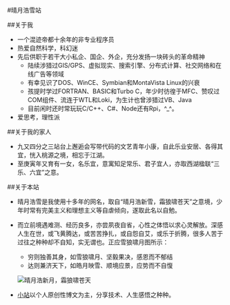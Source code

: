 #晴月浩雪站

##关于我

+ 一个混迹帝都十余年的非专业程序员
+ 热爱自然科学，科幻迷
+ 先后供职于若干大小私企、国企、外企，充分发扬一块砖头的革命精神
    + 陆续涉猎过GIS/GPS、虚拟现实、搜索引擎、分布式计算、社交网络和在线广告等领域
    + 有幸见识了DOS、WinCE、Symbian和MontaVista Linux的兴衰
    + 孩提时学过FORTRAN、BASIC和Turbo C，年少时彷徨于MFC、赞叹过COM组件、流连于WTL和Loki，为生计也曾涉猎过VB、Java
    + 目前闲时还时常玩玩C/C++、C#、Node还有Rpi，^_^。
+ 爱思考，理性派

##关于我的家人

+ 九又四分之三站台上邂逅会写带代码的文艺青年小康，自此乐业安居、各得其宜，恍入桃源之境，相忘于江湖。
+ 至庚寅年又育有一女，名乐宜，意寓知足常乐、君子宜人，亦取西湖楹联“三乐、六宜”之意。

##关于本站
　　
+ 晴月浩雪是我使用十多年的网名，取自“晴月浩新雪，霜狼啸苍天”之意境，少年时常有完美主义和理想主义等自虐倾向，遂取此名以自勉。
+ 而立前境遇难测、经历良多，亦尝夙夜自省，心性之体悟以求心灵解放。深感人生在世，或飞黄腾达，或苦苦挣扎，或自怨自艾，或乐于折腾，很多人苦于过往之种种却不自知，实无谓也。正应雪狼啸月图所示：
    + 穷则独善其身，如雪狼啸月、坚毅果决，感恩而不郁结
    + 达则兼济天下，如皓月映雪、顺境应景，应势而不自愎

    ![晴月浩新月，霜狼啸苍天](https://avatars.githubusercontent.com/u/6228224?&size=160)

+ [小站](http://tarot.vrmanx.gitpress.org/)以个人原创性博文为主，分享技术、人生感悟之种种。
